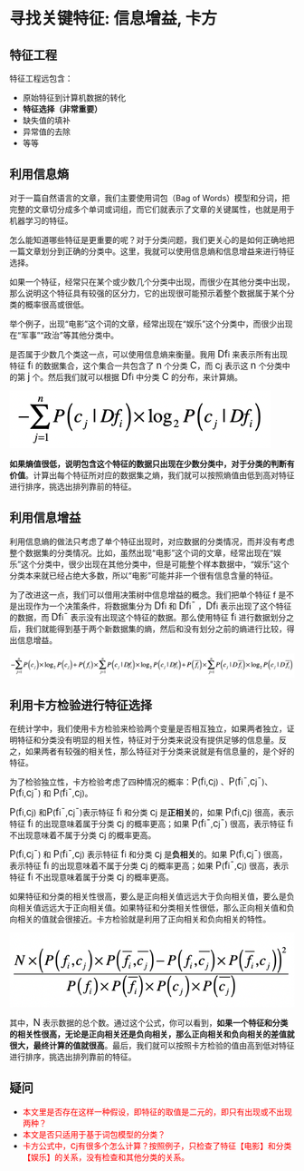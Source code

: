 # 寻找关键特征: 信息增益, 卡方

## 特征工程

特征工程远包含：

* 原始特征到计算机数据的转化
* **特征选择（非常重要）**
* 缺失值的填补
* 异常值的去除
* 等等

## 利用信息熵

对于一篇自然语言的文章，我们主要使用词包（Bag of Words）模型和分词，把完整的文章切分成多个单词或词组，而它们就表示了文章的关键属性，也就是用于机器学习的特征。

怎么能知道哪些特征是更重要的呢？对于分类问题，我们更关心的是如何正确地把一篇文章划分到正确的分类中。这里，我就可以使用信息熵和信息增益来进行特征选择。

如果一个特征，经常只在某个或少数几个分类中出现，而很少在其他分类中出现，那么说明这个特征具有较强的区分力，它的出现很可能预示着整个数据属于某个分类的概率很高或很低。

举个例子，出现“电影”这个词的文章，经常出现在“娱乐”这个分类中，而很少出现在“军事”“政治”等其他分类中。

是否属于少数几个类这一点，可以使用信息熵来衡量。我用 <big>Df</big>i 来表示所有出现特征 <big>f</big>i 的数据集合，这个集合一共包含了 <big>n</big> 个分类 <big>C</big>，而 <big>c</big>j 表示这 <big>n</big> 个分类中的第 <big>j</big> 个。然后我们就可以根据 <big>Df</big>i 中分类 <big>C</big> 的分布，来计算熵。

![](key-feature/entropy-1.png)

**如果熵值很低，说明包含这个特征的数据只出现在少数分类中，对于分类的判断有价值**。计算出每个特征所对应的数据集之熵，我们就可以按照熵值由低到高对特征进行排序，挑选出排列靠前的特征。

## 利用信息增益

利用信息熵的做法只考虑了单个特征出现时，对应数据的分类情况，而并没有考虑整个数据集的分类情况。比如，虽然出现“电影”这个词的文章，经常出现在“娱乐”这个分类中，很少出现在其他分类中，但是可能整个样本数据中，“娱乐”这个分类本来就已经占绝大多数，所以“电影”可能并非一个很有信息含量的特征。

为了改进这一点，我们可以借用决策树中信息增益的概念。我们把单个特征 f 是不是出现作为一个决策条件，将数据集分为 <big>Df</big>i 和 <big>Df</big>i<big>ˉ</big> ，<big>Df</big>i 表示出现了这个特征的数据，而 <big>Df</big>i<big>ˉ</big> 表示没有出现这个特征的数据。那么使用特征 <big>f</big>i 进行数据划分之后，我们就能得到基于两个新数据集的熵，然后和没有划分之前的熵进行比较，得出信息增益。

![](key-feature/gain.png)

## 利用卡方检验进行特征选择

在统计学中，我们使用卡方检验来检验两个变量是否相互独立，如果两者独立，证明特征和分类没有明显的相关性，特征对于分类来说没有提供足够的信息量。反之，如果两者有较强的相关性，那么特征对于分类来说就是有信息量的，是个好的特征。

为了检验独立性，卡方检验考虑了四种情况的概率：<big>P</big>(<big>f</big>i,<big>c</big>j)  、<big>P</big>(<big>f</big>i<big>ˉ</big>,<big>c</big>j<big>ˉ</big>)、<big>P</big>(<big>f</big>i,<big>c</big>j<big>ˉ</big>) 和 <big>P</big>(<big>f</big>i<big>ˉ</big>,<big>c</big>j)。

<big>P</big>(<big>f</big>i,<big>c</big>j)  和<big>P</big>(<big>f</big>i<big>ˉ</big>,<big>c</big>j<big>ˉ</big>)表示特征 <big>f</big>i 和分类 <big>c</big>j 是**正相关**的，如果 <big>P</big>(<big>f</big>i,<big>c</big>j)   很高，表示特征 <big>f</big>i 的出现意味着属于分类 <big>c</big>j 的概率更高；如果 <big>P</big>(<big>f</big>i<big>ˉ</big>,<big>c</big>j<big>ˉ</big>) 很高，表示特征 <big>f</big>i 不出现意味着不属于分类 <big>c</big>j 的概率更高。

<big>P</big>(<big>f</big>i,<big>c</big>j<big>ˉ</big>) 和 <big>P</big>(<big>f</big>i<big>ˉ</big>,<big>c</big>j) 表示特征 <big>f</big>i 和分类 <big>c</big>j 是**负相关**的。如果 <big>P</big>(<big>f</big>i,<big>c</big>j<big>ˉ</big>) 很高，表示特征 <big>f</big>i 的出现意味着不属于分类 <big>c</big>j 的概率更高；如果 <big>P</big>(<big>f</big>i<big>ˉ</big>,<big>c</big>j) 很高，表示特征 <big>f</big>i 不出现意味着属于分类 <big>c</big>j 的概率更高。

如果特征和分类的相关性很高，要么是正向相关值远远大于负向相关值，要么是负向相关值远远大于正向相关值。如果特征和分类相关性很低，那么正向相关值和负向相关的值就会很接近。卡方检验就是利用了正向相关和负向相关的特性。

![](key-feature/kafang.png)

其中，<big>N</big> 表示数据的总个数。通过这个公式，你可以看到，**如果一个特征和分类的相关性很高，无论是正向相关还是负向相关，那么正向相关和负向相关的差值就很大，最终计算的值就很高**。最后，我们就可以按照卡方检验的值由高到低对特征进行排序，挑选出排列靠前的特征。

## 疑问

* <font color="red">本文里是否存在这样一种假设，即特征的取值是二元的，即只有出现或不出现两种？</font>
* <font color="red">本文是否只适用于基于词包模型的分类？</font>
* <font color="red">卡方公式中，<big>c</big>j有很多个怎么计算？按照例子，只检查了特征【电影】和分类【娱乐】的关系，没有检查和其他分类的关系。</font>

